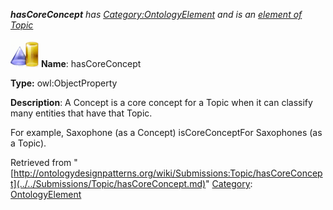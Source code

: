 ___hasCoreConcept__ has [Category:OntologyElement](../../Category/OntologyElement.md "Category:OntologyElement") and is an [element of](../../Property/ElementOf.md "Property:ElementOf") [Topic](../../Submissions/Topic.md "Submissions:Topic")_


  




[![ObjectProperty](../../images/thumb/c/c3/ObjectProperty.gif/45px-ObjectProperty.gif)](../../Image/ObjectProperty.gif.md "ObjectProperty")
__Name__: hasCoreConcept 


__Type:__ owl:ObjectProperty 


__Description__: A Concept is a core concept for a Topic when it can classify many entities that have that Topic.


For example, Saxophone (as a Concept) isCoreConceptFor Saxophones (as a Topic). 





Retrieved from "[http://ontologydesignpatterns.org/wiki/Submissions:Topic/hasCoreConcept](../../Submissions/Topic/hasCoreConcept.md)"
 [Category](http://ontologydesignpatterns.org/wiki/Special:Categories "Special:Categories"): [OntologyElement](../../Category/OntologyElement.md "Category:OntologyElement")